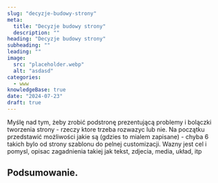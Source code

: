 ```yaml
---
slug: "decyzje-budowy-strony"
meta:
  title: "Decyzje budowy strony"
  description: ""
heading: "Decyzje budowy strony"
subheading: ""
leading: ""
image:
  src: "placeholder.webp"
  alt: "asdasd"
categories:
  - www
knowledgeBase: true
date: "2024-07-23"
draft: true
---
```


Myślę nad tym, żeby zrobić podstronę prezentującą problemy i bolączki tworzenia strony - rzeczy ktore trzeba rozwazyc lub nie. Na początku przedstawić możliwości jakie są (gdzies to mialem zapisane) - chyba 6 takich bylo od strony szablonu do pelnej customizacji. Wazny jest cel i pomysl, opisac zagadnienia takiej jak tekst, zdjecia, media, układ, itp

## Podsumowanie.
